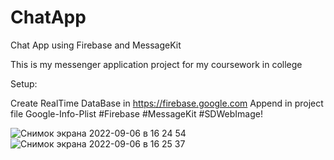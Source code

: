 # ChatApp
Chat App using Firebase and MessageKit

This is my messenger application project for my coursework in college

Setup:

Create RealTime DataBase in https://firebase.google.com
Append in project file Google-Info-Plist
#Firebase #MessageKit #SDWebImage!

![Снимок экрана 2022-09-06 в 16 24 54](https://user-images.githubusercontent.com/84287682/188660587-8af907d4-f0a3-4c87-92b3-1f9a0f790acf.png) ![Снимок экрана 2022-09-06 в 16 25 37](https://user-images.githubusercontent.com/84287682/188660721-f5ec8d30-812c-4d69-88e8-e1ab57d8c5f8.png)
